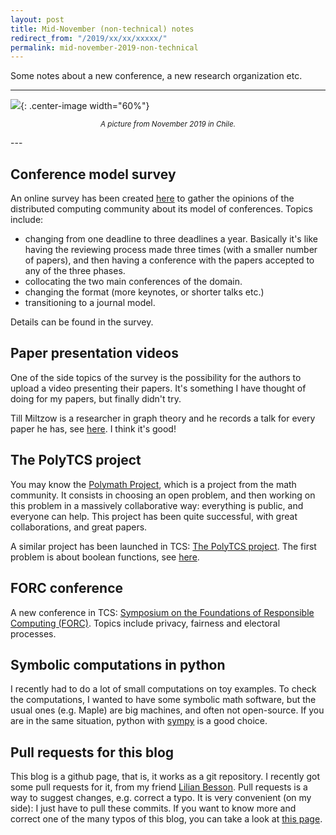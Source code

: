 ```yaml
---
layout: post
title: Mid-November (non-technical) notes
redirect_from: "/2019/xx/xx/xxxxx/"
permalink: mid-november-2019-non-technical
---
```


Some notes about a new conference, a new research organization etc.

--- 
![](../assets/comida-india.png){: .center-image width="60%"}
<p align="center"><small><i>
A picture from November 2019 in Chile.
</i></small></p>
---

## Conference model survey

An online survey has been created [here](https://docs.google.com/forms/d/e/1FAIpQLSfOmbqTTfQfUYEXADCLLqat-OAl7XUh8gFceg27uDfpr_NaaQ/viewform) to gather the opinions of the distributed 
computing community about its model of conferences. Topics include:

* changing from one deadline to three deadlines a year. Basically it's like 
having the reviewing process made three times (with a smaller number of papers), 
and then having a conference with the papers accepted to any of the three phases. 
* collocating the two main conferences of the domain.
* changing the format (more keynotes, or shorter talks etc.)
* transitioning to a journal model.

Details can be found in the survey.  

## Paper presentation videos

One of the side topics of the survey is the possibility for the 
authors to upload a video presenting their papers. It's something I have thought
of doing for my papers, but finally didn't try. 

Till Miltzow is a researcher in graph theory and he records a talk for every 
paper he has, see [here](https://sites.google.com/view/miltzow/publications). 
I think it's good!

## The PolyTCS project

You may know the [Polymath Project](https://en.wikipedia.org/wiki/Polymath_Project),
which is a project from the math community. It consists in choosing an open problem, 
and then working on this problem in a massively collaborative way: everything is
public, and everyone can help. This project has been quite successful, with great
collaborations, and great papers. 

A similar project has been launched in TCS: 
[The PolyTCS project](https://polytcs.wordpress.com/).
The first problem is about boolean functions, see 
[here](https://polytcs.wordpress.com/2019/11/01/the-entropy-influence-conjecture/).

## FORC conference

A new conference in TCS: [Symposium on the Foundations of Responsible Computing (FORC)](https://responsiblecomputing.org/forc-2020-call-for-paper/). Topics include privacy, fairness and electoral processes. 

## Symbolic computations in python

I recently had to do a lot of small computations on toy examples. To check the 
computations, I wanted to have some symbolic math software, but the usual
ones (e.g. Maple) are big machines, and often not open-source. If you are in the 
same situation, python with [sympy](https://www.sympy.org/en/index.html) is a 
good choice.

## Pull requests for this blog

This blog is a github page, that is, it works as a git repository. 
I recently got some pull requests for it, from my friend 
[Lilian Besson](https://perso.crans.org/besson/me/index.fr.html). 
Pull requests is a way to suggest changes, e.g. correct a typo. It is very 
convenient (on my side): I just have to pull these commits. 
If you want to know more and correct one of the many typos of this blog, you can 
take a look at [this page](https://www.freecodecamp.org/news/how-to-make-your-first-pull-request-on-github/). 

